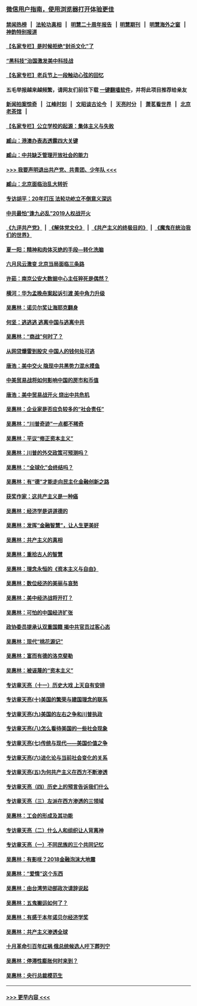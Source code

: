### [微信用户指南，使用浏览器打开体验更佳](https://github.com/gfw-breaker/banned-news1/blob/master/indexes/wechat-guide.md?t=0)
#### [禁闻热榜](热点新闻.md?t=0)  &nbsp;&nbsp;|&nbsp;&nbsp; [法轮功真相](https://github.com/gfw-breaker/truth/blob/master/README.md?t=0) &nbsp;&nbsp;|&nbsp;&nbsp; [明慧二十周年报告](https://github.com/gfw-breaker/mh-reports/blob/master/README.md?t=0) &nbsp;&nbsp;|&nbsp;&nbsp;[明慧期刊](https://github.com/gfw-breaker/mh-qikan) &nbsp;&nbsp;|&nbsp;&nbsp; [明慧海外之窗](https://github.com/gfw-breaker/mh-news/blob/master/README.md?t=0) &nbsp;&nbsp;|&nbsp;&nbsp; [神韵特别报道](https://github.com/gfw-breaker/mh-news/blob/master/shenyun.md?t=0)
#### [【名家专栏】是时候拒绝“封杀文化”了](../pages/nsc423/n11814093.md?t=02111144) 
#### [“黑科技”治国激发美中科技战](../pages/nsc423/n11638056.md?t=02111144) 
#### [【名家专栏】老兵节上一段触动心弦的回忆](../pages/nsc423/n11646016.md?t=02111144) 
#### 五毛举报越来越频繁，请网友们前往下载 [一键翻墙软件](https://github.com/gfw-breaker/ssr-accounts)，并将此项目推荐给亲友
#### [新闻拍案惊奇](https://github.com/gfw-breaker/banned-news1/blob/master/pages/link4.md) &nbsp;&nbsp;|&nbsp;&nbsp; [江峰时刻](https://github.com/gfw-breaker/banned-news1/blob/master/pages/link4.md) &nbsp;&nbsp;|&nbsp;&nbsp; [文昭谈古论今](https://github.com/gfw-breaker/banned-news1/blob/master/pages/link4.md) &nbsp;&nbsp;|&nbsp;&nbsp; [天亮时分](https://github.com/gfw-breaker/banned-news1/blob/master/pages/link4.md) &nbsp;&nbsp;|&nbsp;&nbsp; [萧茗看世界](https://github.com/gfw-breaker/banned-news1/blob/master/pages/link4.md) &nbsp;&nbsp;|&nbsp;&nbsp; [北京老茶馆](https://github.com/gfw-breaker/banned-news1/blob/master/pages/link4.md) &nbsp;&nbsp;|&nbsp;&nbsp; 
#### [【名家专栏】公立学校的起源：集体主义与失败](../pages/nsc423/n11601833.md?t=02111144) 
#### [臧山：港澳办表态透露四大关键](../pages/nsc423/n11421628.md?t=02111144) 
#### [臧山：中共缺乏管理开放社会的能力](../pages/nsc423/n11407457.md?t=02111144) 
#### [>>> 我要声明退出共产党、共青团、少年队 <<<](https://github.com/begood0513/goodnews/blob/master/quit/letter.md) 
#### [臧山：北京面临治乱大转折](../pages/nsc423/n11406895.md?t=02111144) 
#### [专访胡平：20年打压 法轮功屹立不倒意义深远](../pages/nsc423/n11398800.md?t=02111144) 
#### [中共最怕“逢九必乱”2019人权战开火](../pages/nsc423/n11385248.md?t=02111144) 
#### [《九评共产党》](https://github.com/begood0513/9ping.md/blob/master/README.md) &nbsp;|&nbsp; [《解体党文化》](../../../../jtdwh.md/blob/master/README.md)  &nbsp;|&nbsp; [《共产主义的终极目的》](../../../../gczydzjmd.md/blob/master/README.md) &nbsp;|&nbsp; [《魔鬼在统治我们的世界》](../../../../mgztzwmdsj.md/blob/master/README.md) 
#### [夏一阳：精神和肉体灭绝的手段—转化洗脑](../pages/nsc423/n11368250.md?t=02111144) 
#### [六月风云激变 北京当局面临三条路](../pages/nsc423/n11313668.md?t=02111144) 
#### [许茹：南京公安大数据中心主任猝死是偶然？](../pages/nsc423/n11064744.md?t=02111144) 
#### [横河：华为孟晚舟案起诉引渡 美中角力升级](../pages/nsc423/n11027230.md?t=02111144) 
#### [吴惠林：诺贝尔奖让海耶克翻身](../pages/nsc423/n10890049.md?t=02111144) 
#### [何坚：逃逃逃 逃离中国与逃离中共](../pages/nsc423/n10592891.md?t=02111144) 
#### [吴惠林：“商战”何时了？](../pages/nsc423/n10573558.md?t=02111144) 
#### [从网贷爆雷到股灾 中国人的钱何处可逃](../pages/nsc423/n10572800.md?t=02111144) 
#### [唐浩：美中交火 隐现中共黑势力混水摸鱼](../pages/nsc423/n10544040.md?t=02111144) 
#### [中美贸易战将如何影响中国的房市和币值](../pages/nsc423/n10543697.md?t=02111144) 
#### [唐浩：美中贸易战开火 烧出中共危机](../pages/nsc423/n10540126.md?t=02111144) 
#### [吴惠林：企业家是否应负较多的“社会责任”](../pages/nsc423/n10535022.md?t=02111144) 
#### [吴惠林：“川普奇迹”一点都不稀奇](../pages/nsc423/n10512808.md?t=02111144) 
#### [吴惠林：平议“修正资本主义”](../pages/nsc423/n10495724.md?t=02111144) 
#### [吴惠林：川普的外交政策可预测吗？](../pages/nsc423/n10462387.md?t=02111144) 
#### [吴惠林：“全球化”会终结吗？](../pages/nsc423/n10452838.md?t=02111144) 
#### [吴惠林：有“德”才能走向民主化金融创新之路](../pages/nsc423/n10432292.md?t=02111144) 
#### [获奖作家：这共产主义是一种癌](../pages/nsc423/n10431541.md?t=02111144) 
#### [吴惠林：经济学是讲道德的](../pages/nsc423/n10398014.md?t=02111144) 
#### [吴惠林：发挥“金融智慧”，让人生更美好](../pages/nsc423/n10375019.md?t=02111144) 
#### [吴惠林：共产主义的真相](../pages/nsc423/n10351394.md?t=02111144) 
#### [吴惠林：重拾古人的智慧](../pages/nsc423/n10337691.md?t=02111144) 
#### [吴惠林：理念永恒的《资本主义与自由》](../pages/nsc423/n10316274.md?t=02111144) 
#### [吴惠林：数位经济的美丽与哀愁](../pages/nsc423/n10292946.md?t=02111144) 
#### [吴惠林：美中经济战将开打？](../pages/nsc423/n10258825.md?t=02111144) 
#### [吴惠林：可怕的中国经济扩张](../pages/nsc423/n10219147.md?t=02111144) 
#### [政协委员提承认双重国籍 揭中共官员过客心态](../pages/nsc423/n10208809.md?t=02111144) 
#### [吴惠林：现代“桃花源记”](../pages/nsc423/n10185234.md?t=02111144) 
#### [吴惠林：富而有德的洛克斐勒](../pages/nsc423/n10142264.md?t=02111144) 
#### [吴惠林：被诬蔑的“资本主义”](../pages/nsc423/n10124816.md?t=02111144) 
#### [专访章天亮（十一）历史大戏 上天自有安排](../pages/nsc423/n10094905.md?t=02111144) 
#### [专访章天亮(十)美国的繁荣与建国理念的联系](../pages/nsc423/n10094899.md?t=02111144) 
#### [专访章天亮(九)美国的左右之争和川普执政](../pages/nsc423/n10094889.md?t=02111144) 
#### [专访章天亮(八)怎么看待美国的一些社会现象](../pages/nsc423/n10094857.md?t=02111144) 
#### [专访章天亮(七)传统与现代——美国价值之争](../pages/nsc423/n10093140.md?t=02111144) 
#### [专访章天亮(六)进化论与当前社会变化的关系](../pages/nsc423/n10092036.md?t=02111144) 
#### [专访章天亮(五)为何共产主义在西方不断渗透](../pages/nsc423/n10083620.md?t=02111144) 
#### [专访章天亮（四）历史上的预言告诉我们什么](../pages/nsc423/n10083606.md?t=02111144) 
#### [专访章天亮（三）左派在西方渗透的三领域](../pages/nsc423/n10081115.md?t=02111144) 
#### [吴惠林：工会的形成及其功能](../pages/nsc423/n10080633.md?t=02111144) 
#### [专访章天亮（二）什么人和组织让人背离神](../pages/nsc423/n10076637.md?t=02111144) 
#### [专访章天亮（一）不同民族的三个共同记忆](../pages/nsc423/n10074188.md?t=02111144) 
#### [吴惠林：有影呒？2018金融泡沫大地震](../pages/nsc423/n10040534.md?t=02111144) 
#### [吴惠林：“爱情”这个东西](../pages/nsc423/n10019423.md?t=02111144) 
#### [吴惠林：由台湾劳动部政次请辞说起](../pages/nsc423/n9979679.md?t=02111144) 
#### [吴惠林：五鬼搬运如何了？](../pages/nsc423/n9925338.md?t=02111144) 
#### [吴惠林：有感于本年诺贝尔经济学奖](../pages/nsc423/n9871883.md?t=02111144) 
#### [吴惠林：共产主义渗透全球](../pages/nsc423/n9812748.md?t=02111144) 
#### [十月革命引百年红祸 俄总统候选人吁下葬列宁](../pages/nsc423/n9810182.md?t=02111144) 
#### [吴惠林：停滞性膨胀何时来到？](../pages/nsc423/n9764136.md?t=02111144) 
#### [吴惠林：央行总裁模范生](../pages/nsc423/n9728134.md?t=02111144) 

----
#### [ >>> 更早内容 <<< ](../indexes/nsc423-earlier.md)
